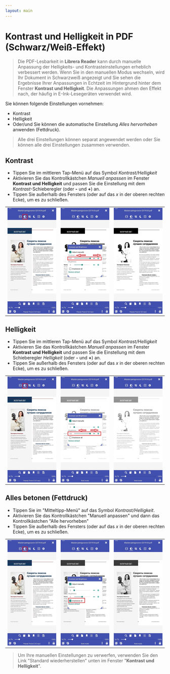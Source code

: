 ```yaml
---
layout: main
---
```


# Kontrast und Helligkeit in PDF (Schwarz/Weiß-Effekt)

> Die PDF-Lesbarkeit in **Librera Reader** kann durch manuelle Anpassung der Helligkeits- und Kontrasteinstellungen erheblich verbessert werden. Wenn Sie in den manuellen Modus wechseln, wird Ihr Dokument in Schwarzweiß angezeigt und Sie sehen die Ergebnisse Ihrer Anpassungen in Echtzeit im Hintergrund hinter dem Fenster **Kontrast und Helligkeit**.
> Die Anpassungen ahmen den Effekt nach, der häufig in E-Ink-Lesegeräten verwendet wird.

Sie können folgende Einstellungen vornehmen:
* Kontrast
* Helligkeit
* Oder/und Sie können die automatische Einstellung _Alles hervorheben_ anwenden (Fettdruck).

> Alle drei Einstellungen können separat angewendet werden oder Sie können alle drei Einstellungen zusammen verwenden.

## Kontrast
* Tippen Sie im mittleren Tap-Menü auf das Symbol _Kontrast/Helligkeit_
* Aktivieren Sie das Kontrollkästchen _Manuell anpassen_ im Fenster **Kontrast und Helligkeit** und passen Sie die Einstellung mit dem _Kontrast_-Schieberegler (oder **-** und **+**) an.
* Tippen Sie außerhalb des Fensters (oder auf das _x_ in der oberen rechten Ecke), um es zu schließen.

||||
|-|-|-|
|![](10.jpg)|![](11.jpg)|![](12.jpg)|

## Helligkeit
* Tippen Sie im mittleren Tap-Menü auf das Symbol _Kontrast/Helligkeit_
* Aktivieren Sie das Kontrollkästchen _Manuell anpassen_ im Fenster **Kontrast und Helligkeit** und passen Sie die Einstellung mit dem Schieberegler _Helligkeit_ (oder **-** und **+**) an.
* Tippen Sie außerhalb des Fensters (oder auf das _x_ in der oberen rechten Ecke), um es zu schließen.

||||
|-|-|-|
|![](20.jpg)|![](21.jpg)|![](222.jpg)|

## Alles betonen (Fettdruck)
* Tippen Sie im &quot;Mitteltipp-Menü&quot; auf das Symbol _Kontrast/Helligkeit_.
* Aktivieren Sie das Kontrollkästchen &quot;Manuell anpassen&quot; und dann das Kontrollkästchen &quot;Alle hervorheben&quot;
* Tippen Sie außerhalb des Fensters (oder auf das _x_ in der oberen rechten Ecke), um es zu schließen.

||||
|-|-|-|
|![](30.jpg)|![](31.jpg)|![](32.jpg)|

> Um Ihre manuellen Einstellungen zu verwerfen, verwenden Sie den Link &quot;Standard wiederherstellen&quot; unten im Fenster &quot;**Kontrast und Helligkeit**&quot;.
